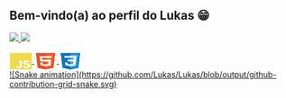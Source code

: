## Bem-vindo(a) ao perfil do Lukas 😁

 <div>
   <a href="https://github.com/Lukas">
   <img height="180em" src="https://github-readme-stats.vercel.app/api?username=Lukas&show_icons=true&theme=tokyonight&include_all_commits=true&count_private=true"/>
   <img height="180em" src="https://github-readme-stats.vercel.app/api/top-langs/?username=Lukas&layout=compact&langs_count=6&theme=tokyonight"/>

</div>
<div style="display: inline_block"><br>
  <img align="center" alt="Js" height="30" width="40" src="https://raw.githubusercontent.com/devicons/devicon/master/icons/javascript/javascript-plain.svg">
  <img align="center" alt="HTML" height="30" width="40" src="https://raw.githubusercontent.com/devicons/devicon/master/icons/html5/html5-original.svg">
  <img align="center" alt="CSS" height="30" width="40" src="https://raw.githubusercontent.com/devicons/devicon/master/icons/css3/css3-original.svg">
</div>
  
 <div>
    ![Snake animation](https://github.com/Lukas/Lukas/blob/output/github-contribution-grid-snake.svg)

 </div>

